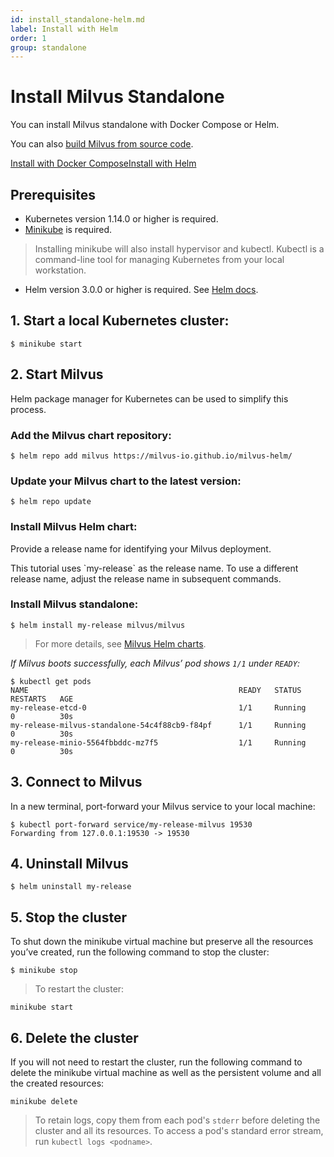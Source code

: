 ```yaml
---
id: install_standalone-helm.md
label: Install with Helm 
order: 1
group: standalone
---
```


# Install Milvus Standalone

You can install Milvus standalone with Docker Compose or Helm.

You can also [build Milvus from source code](https://github.com/milvus-io/milvus).

<div class="tab-wrapper"><a href="install_standalone-docker.md" class=''>Install with Docker Compose</a><a href="install_standalone-helm.md" class='active '>Install with Helm</a></div>

## Prerequisites
- Kubernetes version 1.14.0 or higher is required.
- [Minikube](https://kubernetes.io/docs/tasks/tools/install-minikube/) is required.
> Installing minikube will also install hypervisor and kubectl. Kubectl is a command-line tool for managing Kubernetes from your local workstation.
- Helm version 3.0.0 or higher is required. See [Helm docs](https://helm.sh/docs/).

## 1. Start a local Kubernetes cluster:
```
$ minikube start
```

## 2. Start Milvus
Helm package manager for Kubernetes can be used to simplify this process.

### Add the Milvus chart repository:
```
$ helm repo add milvus https://milvus-io.github.io/milvus-helm/
```

### Update your Milvus chart to the latest version: 
```
$ helm repo update
```

### Install Milvus Helm chart:
Provide a release name for identifying your Milvus deployment.

<div class="alert note">
This tutorial uses `my-release` as the release name. To use a different release name, adjust the release name in subsequent commands.
</div>

### Install Milvus standalone:
```
$ helm install my-release milvus/milvus
```
> For more details, see [Milvus Helm charts](https://artifacthub.io/packages/helm/milvus/milvus).

*If Milvus boots successfully, each Milvus’ pod shows `1/1` under `READY`:*
```
$ kubectl get pods
NAME                                               READY   STATUS      RESTARTS   AGE
my-release-etcd-0                                  1/1     Running     0          30s
my-release-milvus-standalone-54c4f88cb9-f84pf      1/1     Running     0          30s
my-release-minio-5564fbbddc-mz7f5                  1/1     Running     0          30s
```

## 3. Connect to Milvus
In a new terminal, port-forward your Milvus service to your local machine:
```
$ kubectl port-forward service/my-release-milvus 19530
Forwarding from 127.0.0.1:19530 -> 19530
```

## 4. Uninstall Milvus
```
$ helm uninstall my-release
```

## 5. Stop the cluster
To shut down the minikube virtual machine but preserve all the resources you’ve created, run the following command to stop the cluster:
```
$ minikube stop
```
> To restart the cluster:
```
minikube start
```

## 6. Delete the cluster
If you will not need to restart the cluster, run the following command to delete the minikube virtual machine as well as the persistent volume and all the created resources:
```
minikube delete
```

> To retain logs,  copy them from each pod's `stderr` before deleting the cluster and all its resources. To access a pod's standard error stream, run `kubectl logs <podname>`.